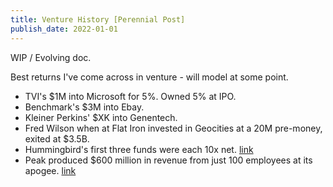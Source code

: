 ```yaml
---
title: Venture History [Perennial Post]
publish_date: 2022-01-01
---
```


WIP / Evolving doc. 

Best returns I've come across in venture - will model at some point. 

- TVI's $1M into Microsoft for 5%. Owned 5% at IPO. 
- Benchmark's $3M into Ebay.
- Kleiner Perkins' $XK into Genentech.
- Fred Wilson when at Flat Iron invested in Geocities at a 20M pre-money, exited at $3.5B.
- Hummingbird's first three funds were each 10x net. [link](https://thegeneralist.substack.com/p/hummingbird)
- Peak produced $600 million in revenue from just 100 employees at its apogee. [link](https://thegeneralist.substack.com/p/hummingbird) 
